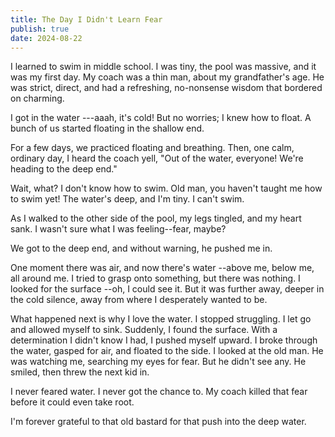 ```yaml
---
title: The Day I Didn't Learn Fear
publish: true
date: 2024-08-22
---
```


I learned to swim in middle school. I was tiny, the pool was massive, and it was my first day. My coach was a thin man, about my grandfather's age. He was strict, direct, and had a refreshing, no-nonsense wisdom that bordered on charming.

I got in the water ---aaah, it's cold! But no worries; I knew how to float. A bunch of us started floating in the shallow end.

For a few days, we practiced floating and breathing. Then, one calm, ordinary day, I heard the coach yell, "Out of the water, everyone! We're heading to the deep end."

Wait, what? I don't know how to swim. Old man, you haven't taught me how to swim yet! The water's deep, and I'm tiny. I can't swim.

As I walked to the other side of the pool, my legs tingled, and my heart sank. I wasn't sure what I was feeling--fear, maybe?

We got to the deep end, and without warning, he pushed me in.

One moment there was air, and now there's water --above me, below me, all around me. I tried to grasp onto something, but there was nothing. I looked for the surface --oh, I could see it. But it was further away, deeper in the cold silence, away from where I desperately wanted to be.

What happened next is why I love the water.
I stopped struggling. I let go and allowed myself to sink. Suddenly, I found the surface. With a determination I didn't know I had, I pushed myself upward. I broke through the water, gasped for air, and floated to the side. I looked at the old man. He was watching me, searching my eyes for fear. But he didn't see any. He smiled, then threw the next kid in.

I never feared water. I never got the chance to. My coach killed that fear before it could even take root.

I'm forever grateful to that old bastard for that push into the deep water.
